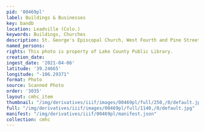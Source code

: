 ```yaml
---
pid: '00469pl'
label: Buildings & Businesses
key: bandb
location: Leadville (Colo.)
keywords: Buildings, Churches
description: St. George's Episcopal Church, West Fourth and Pine Streets
named_persons: 
rights: This photo is property of Lake County Public Library.
creation_date: 
ingest_date: '2021-04-06'
latitude: '39.24665'
longitude: "-106.29371"
format: Photo
source: Scanned Photo
order: '3035'
layout: cmhc_item
thumbnail: "/img/derivatives/iiif/images/00469pl/full/250,/0/default.jpg"
full: "/img/derivatives/iiif/images/00469pl/full/1140,/0/default.jpg"
manifest: "/img/derivatives/iiif/00469pl/manifest.json"
collection: cmhc
---
```

